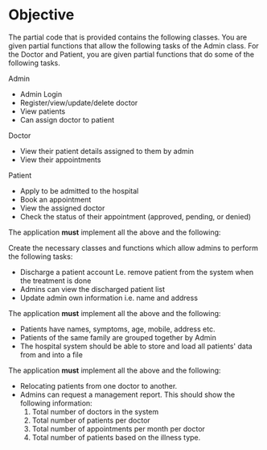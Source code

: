 # Objective

The partial code that is provided contains the following classes. You are given partial functions that allow the following tasks of the Admin class. For the Doctor and Patient, you are given partial functions that do some of the following tasks.

Admin

- Admin Login
- Register/view/update/delete doctor
- View patients
- Can assign doctor to patient

Doctor

- View their patient details assigned to them by admin
- View their appointments

Patient

- Apply to be admitted to the hospital
- Book an appointment
- View the assigned doctor
- Check the status of their appointment (approved, pending, or denied)

The application **must** implement all the above and the following:

Create the necessary classes and functions which allow admins to perform the following tasks:

- Discharge a patient account Le. remove patient from the system when the treatment is done
- Admins can view the discharged patient list
- Update admin own information i.e. name and address

The application **must** implement all the above and the following:

- Patients have names, symptoms, age, mobile, address etc.
- Patients of the same family are grouped together by Admin
- The hospital system should be able to store and load all patients' data from and into a file

The application **must** implement all the above and the following:

- Relocating patients from one doctor to another.
- Admins can request a management report. This should show the following information:
    1. Total number of doctors in the system
    2. Total number of patients per doctor
    3. Total number of appointments per month per doctor
    4. Total number of patients based on the illness type.
